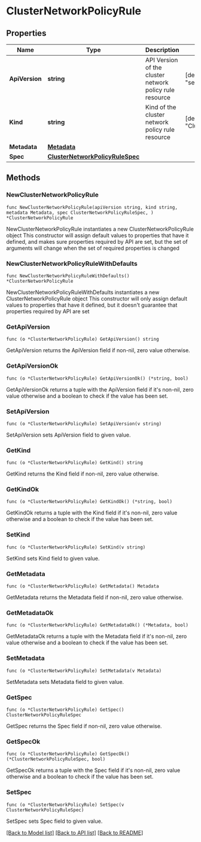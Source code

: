 # ClusterNetworkPolicyRule

## Properties

Name | Type | Description | Notes
------------ | ------------- | ------------- | -------------
**ApiVersion** | **string** | API Version of the cluster network policy rule resource | [default to "security.k8smgmt.io/v3"]
**Kind** | **string** | Kind of the cluster network policy rule resource | [default to "ClusterNetworkPolicyRule"]
**Metadata** | [**Metadata**](Metadata.md) |  | 
**Spec** | [**ClusterNetworkPolicyRuleSpec**](ClusterNetworkPolicyRuleSpec.md) |  | 

## Methods

### NewClusterNetworkPolicyRule

`func NewClusterNetworkPolicyRule(apiVersion string, kind string, metadata Metadata, spec ClusterNetworkPolicyRuleSpec, ) *ClusterNetworkPolicyRule`

NewClusterNetworkPolicyRule instantiates a new ClusterNetworkPolicyRule object
This constructor will assign default values to properties that have it defined,
and makes sure properties required by API are set, but the set of arguments
will change when the set of required properties is changed

### NewClusterNetworkPolicyRuleWithDefaults

`func NewClusterNetworkPolicyRuleWithDefaults() *ClusterNetworkPolicyRule`

NewClusterNetworkPolicyRuleWithDefaults instantiates a new ClusterNetworkPolicyRule object
This constructor will only assign default values to properties that have it defined,
but it doesn't guarantee that properties required by API are set

### GetApiVersion

`func (o *ClusterNetworkPolicyRule) GetApiVersion() string`

GetApiVersion returns the ApiVersion field if non-nil, zero value otherwise.

### GetApiVersionOk

`func (o *ClusterNetworkPolicyRule) GetApiVersionOk() (*string, bool)`

GetApiVersionOk returns a tuple with the ApiVersion field if it's non-nil, zero value otherwise
and a boolean to check if the value has been set.

### SetApiVersion

`func (o *ClusterNetworkPolicyRule) SetApiVersion(v string)`

SetApiVersion sets ApiVersion field to given value.


### GetKind

`func (o *ClusterNetworkPolicyRule) GetKind() string`

GetKind returns the Kind field if non-nil, zero value otherwise.

### GetKindOk

`func (o *ClusterNetworkPolicyRule) GetKindOk() (*string, bool)`

GetKindOk returns a tuple with the Kind field if it's non-nil, zero value otherwise
and a boolean to check if the value has been set.

### SetKind

`func (o *ClusterNetworkPolicyRule) SetKind(v string)`

SetKind sets Kind field to given value.


### GetMetadata

`func (o *ClusterNetworkPolicyRule) GetMetadata() Metadata`

GetMetadata returns the Metadata field if non-nil, zero value otherwise.

### GetMetadataOk

`func (o *ClusterNetworkPolicyRule) GetMetadataOk() (*Metadata, bool)`

GetMetadataOk returns a tuple with the Metadata field if it's non-nil, zero value otherwise
and a boolean to check if the value has been set.

### SetMetadata

`func (o *ClusterNetworkPolicyRule) SetMetadata(v Metadata)`

SetMetadata sets Metadata field to given value.


### GetSpec

`func (o *ClusterNetworkPolicyRule) GetSpec() ClusterNetworkPolicyRuleSpec`

GetSpec returns the Spec field if non-nil, zero value otherwise.

### GetSpecOk

`func (o *ClusterNetworkPolicyRule) GetSpecOk() (*ClusterNetworkPolicyRuleSpec, bool)`

GetSpecOk returns a tuple with the Spec field if it's non-nil, zero value otherwise
and a boolean to check if the value has been set.

### SetSpec

`func (o *ClusterNetworkPolicyRule) SetSpec(v ClusterNetworkPolicyRuleSpec)`

SetSpec sets Spec field to given value.



[[Back to Model list]](../README.md#documentation-for-models) [[Back to API list]](../README.md#documentation-for-api-endpoints) [[Back to README]](../README.md)


